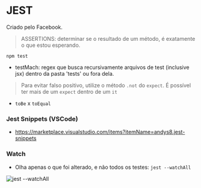 # JEST

Criado pelo Facebook.

> ASSERTIONS: determinar se o resultado de um método, é exatamente o que estou esperando.

`npm test`

- testMach: regex que busca recursivamente arquivos de test (inclusive jsx) dentro da pasta 'tests' ou fora dela.

> Para evitar falso positivo, utilize o método `.not` do `expect`. É possível ter mais de um `expect` dentro de um `it`

- `toBe` x `toEqual`

### Jest Snippets (VSCode)

- https://marketplace.visualstudio.com/items?itemName=andys8.jest-snippets

### Watch

- Olha apenas o que foi alterado, e não todos os testes: `jest --watchAll`

![jest --watchAll](https://i.imgur.com/6AUzRWz.png)
